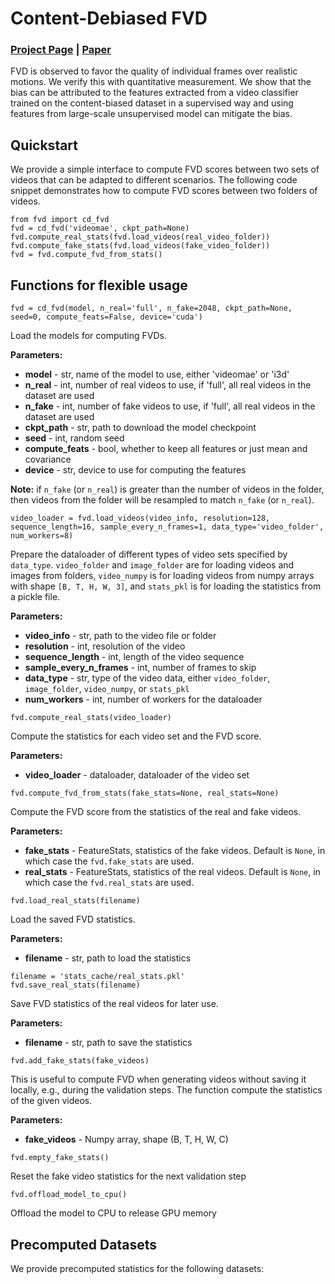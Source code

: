 # Content-Debiased FVD

### [Project Page]() | [Paper]()

FVD is observed to favor the quality of individual frames over realistic motions. We verify this with quantitative measurement. We show that the bias can be attributed to the features extracted from a video classifier trained on the content-biased dataset in a supervised way and using features from large-scale unsupervised model can mitigate the bias.


## Quickstart
We provide a simple interface to compute FVD scores between two sets of videos that can be adapted to different scenarios. The following code snippet demonstrates how to compute FVD scores between two folders of videos.
```
from fvd import cd_fvd
fvd = cd_fvd('videomae', ckpt_path=None)
fvd.compute_real_stats(fvd.load_videos(real_video_folder))
fvd.compute_fake_stats(fvd.load_videos(fake_video_folder))
fvd = fvd.compute_fvd_from_stats()
```

## Functions for flexible usage
```
fvd = cd_fvd(model, n_real='full', n_fake=2048, ckpt_path=None, seed=0, compute_feats=False, device='cuda')
```

Load the models for computing FVDs.

**Parameters:**
* **model** - str, name of the model to use, either 'videomae' or 'i3d'
* **n_real** - int, number of real videos to use, if 'full', all real videos in the dataset are used
* **n_fake** - int, number of fake videos to use, if 'full', all real videos in the dataset are used
* **ckpt_path** - str, path to download the model checkpoint
* **seed** - int, random seed
* **compute_feats** - bool, whether to keep all features or just mean and covariance
* **device** - str, device to use for computing the features

**Note:** if `n_fake` (or `n_real`) is greater than the number of videos in the folder, then videos from the folder will be resampled to match `n_fake` (or `n_real`).

```
video_loader = fvd.load_videos(video_info, resolution=128, sequence_length=16, sample_every_n_frames=1, data_type='video_folder', num_workers=8)
```
Prepare the dataloader of different types of video sets specified by `data_type`. `video_folder` and `image_folder` are for loading videos and images from folders, `video_numpy` is for loading videos from numpy arrays with shape `[B, T, H, W, 3]`, and `stats_pkl` is for loading the statistics from a pickle file.

**Parameters:**
* **video_info** - str, path to the video file or folder
* **resolution** - int, resolution of the video
* **sequence_length** - int, length of the video sequence
* **sample_every_n_frames** - int, number of frames to skip
* **data_type** - str, type of the video data, either `video_folder`, `image_folder`, `video_numpy`, or `stats_pkl`
* **num_workers** - int, number of workers for the dataloader

```
fvd.compute_real_stats(video_loader)
```
Compute the statistics for each video set and the FVD score.

**Parameters:**
* **video_loader** - dataloader, dataloader of the video set

```
fvd.compute_fvd_from_stats(fake_stats=None, real_stats=None)
```
Compute the FVD score from the statistics of the real and fake videos.

**Parameters:**
* **fake_stats** - FeatureStats, statistics of the fake videos. Default is `None`, in which case the `fvd.fake_stats` are used.
* **real_stats** - FeatureStats, statistics of the real videos. Default is `None`, in which case the `fvd.real_stats` are used.

```
fvd.load_real_stats(filename)
```
Load the saved FVD statistics.

**Parameters:**
* **filename** - str, path to load the statistics


```
filename = 'stats_cache/real_stats.pkl'
fvd.save_real_stats(filename)
```
Save FVD statistics of the real videos for later use.

**Parameters:**
* **filename** - str, path to save the statistics


```
fvd.add_fake_stats(fake_videos)
```
This is useful to compute FVD when generating videos without saving it locally, e.g., during the validation steps. The function compute the statistics of the given videos.

**Parameters:**
* **fake_videos** - Numpy array, shape (B, T, H, W, C)

```
fvd.empty_fake_stats()
```
Reset the fake video statistics for the next validation step

```
fvd.offload_model_to_cpu()
```
Offload the model to CPU to release GPU memory

## Precomputed Datasets
We provide precomputed statistics for the following datasets: